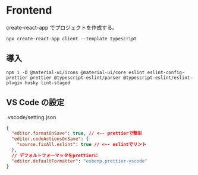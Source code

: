 # Frontend

create-react-app でプロジェクトを作成する。

```
npx create-react-app client --template typescript
```

## 導入

```
npm i -D @material-ui/icons @material-ui/core eslint eslint-config-prettier prettier @typescript-eslint/parser @typescript-eslint/eslint-plugin husky lint-staged
```

## VS Code の設定

.vscode/setting.json

```json
{
  "editor.formatOnSave": true, // <-- prettierで整形
  "editor.codeActionsOnSave": {
    "source.fixAll.eslint": true // <-- eslintでリント
  },
  // デフォルトフォーマッタをprettierに
  "editor.defaultFormatter": "esbenp.prettier-vscode"
}
```
